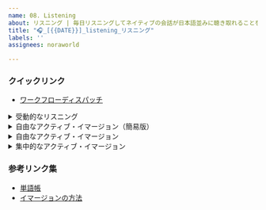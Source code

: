 ```yaml
---
name: 08. Listening
about: リスニング | 毎日リスニングしてネイティブの会話が日本語並みに聴き取れることを目指しましょう
title: "🎧_[{{DATE}}]_listening_リスニング"
labels: ''
assignees: noraworld

---
```


### クイックリンク
* [ワークフローディスパッチ](https://github.com/noraworld/diary-templates-assistant/actions/workflows/listening.yml)

<details>
<summary>受動的なリスニング</summary>

```
### 基本情報
| 項目 | 内容 |
| --- | :---: |
| 種別 | 受動的なリスニング |
| 教材 |  |

### 所感
特になし。
```
</details>



<details>
<summary>自由なアクティブ・イマージョン（簡易版）</summary>

```
### 基本情報
| 項目 | 内容 |
| --- | :---: |
| 種別 | 自由なアクティブ・イマージョン（簡易版） |
| 教材 |  |

### 所感
特になし。
```
</details>



<details>
<summary>自由なアクティブ・イマージョン</summary>

```
### 基本情報
| 項目 | 内容 |
| --- | :---: |
| 種別 | 自由なアクティブ・イマージョン |
| 教材 |  |
| 字幕 | なし |
| 所感理解度 |  |

### 新単語・新フレーズ
| Word | Pronunciation | Meaning | Example |
| --- | --- | --- | --- |

### チェックリスト
* [ ] 新単語や新フレーズがある場合は単語帳に転記

### 所感
特になし。
```
</details>



<details>
<summary>集中的なアクティブ・イマージョン</summary>

```
### 基本情報
| 項目 | 内容 |
| --- | :---: |
| 種別 | 集中的なアクティブ・イマージョン |
| 教材 |  |
| 所感難易度 |  |
| 練習回数 |  |

### ディクテーション
>

> <details>
> <summary>装飾の説明</summary>
>
> * _斜線_: 自信がないところ、あるいは、はっきりとは聞こえなかったが、文脈補完で、文法補完で、純粋に聞き取った音の通りに、あるいは当てずっぽうで書いたところ
> * _???_: なんて言っているのか分からなかったが何かしら言っていることは分かったところ
> * ~~打消線~~: 答えを見て間違っていたところ
> * **太字**: 答えを見て正しいものに修正したところ
> </details>

### 分析
*

### 新単語・新フレーズ
| Word | Pronunciation | Meaning | Example |
| --- | --- | --- | --- |

### 学び
*

### チェックリスト
* [ ] 次の YouTube 教材動画のダウンロード
* [ ] 新単語や新フレーズがある場合は単語帳に転記

### 所感
特になし。
```
</details>



### 参考リンク集
* [単語帳](https://github.com/noraworld/memo/blob/main/Atsueigo%20School/%E5%8D%98%E8%AA%9E/wordbook.md)
* [イマージョンの方法](https://www.chads4.com/products/chads/categories/2150477918/posts/2156161422)
